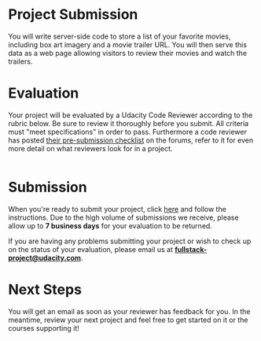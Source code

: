 # Project Submission
You will write server-side code to store a list of your favorite movies, including box art imagery and a movie trailer URL. You will then serve this data as a web page allowing visitors to review their movies and watch the trailers.

# Evaluation
Your project will be evaluated by a Udacity Code Reviewer according to the rubric below. Be sure to review it thoroughly before you submit. All criteria must "meet specifications" in order to pass. Furthermore a code reviewer has posted [their pre-submission checklist](https://discussions.udacity.com/t/project-1-checklist-read-this-before-you-submit-your-project/39852) on the forums, refer to it for even more detail on what reviewers look for in a project.

![]()

# Submission
When you're ready to submit your project, click [here](https://review.udacity.com/#!/rubrics/1775/start) and follow the instructions. Due to the high volume of submissions we receive, please allow up to **7 business days** for your evaluation to be returned.

If you are having any problems submitting your project or wish to check up on the status of your evaluation, please email us at **fullstack-project@udacity.com**.

# Next Steps
You will get an email as soon as your reviewer has feedback for you. In the meantime, review your next project and feel free to get started on it or the courses supporting it!
